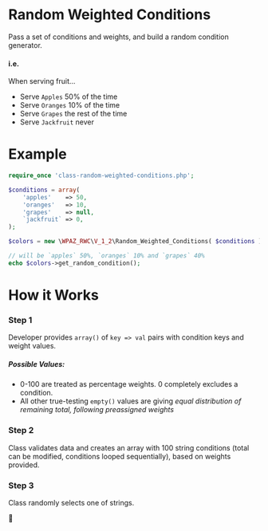 # Random Weighted Conditions

Pass a set of conditions and weights, and build a random condition generator.

#### i.e.

When serving fruit... 
* Serve `Apples` 50% of the time
* Serve `Oranges` 10% of the time
* Serve `Grapes` the rest of the time
* Serve `Jackfruit` never

# Example

```php
require_once 'class-random-weighted-conditions.php';

$conditions = array(
	'apples'    => 50,
	'oranges'   => 10,
	'grapes'    => null,
	`jackfruit` => 0,
);

$colors = new \WPAZ_RWC\V_1_2\Random_Weighted_Conditions( $conditions );

// will be `apples` 50%, `oranges` 10% and `grapes` 40%
echo $colors->get_random_condition();
```

# How it Works
### Step 1
Developer provides `array()` of `key => val` pairs with condition keys and weight values. 
##### Possible Values:
* 0-100 are treated as percentage weights. 0 completely excludes a condition.
* All other true-testing `empty()` values are giving _equal distribution of remaining total, following preassigned weights_

### Step 2
Class validates data and creates an array with 100 string conditions (total can be modified, conditions looped sequentially), based on weights provided.

### Step 3
Class randomly selects one of strings.

:dancer:
